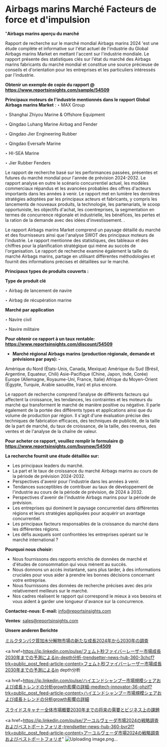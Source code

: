 # Airbags marins Marché Facteurs de force et d'impulsion

"<strong>Airbags marins aperçu du marché</strong>

Rapport de recherche sur le marché mondial Airbags marins 2024 'est une étude complète et informative sur l'état actuel de l'industrie du Global Airbags marins Market en mettant l'accent sur l'industrie mondiale. Le rapport présente des statistiques clés sur l'état du marché des Airbags marins fabricants du marché mondial et constitue une source précieuse de conseils et d'orientation pour les entreprises et les particuliers intéressés par l'industrie.

<strong>Obtenir un exemple de copie du rapport @ <a href=https://www.reportsinsights.com/sample/54509>https://www.reportsinsights.com/sample/54509</a></strong>

<strong>Principaux moteurs de l'industrie mentionnés dans le rapport Global Airbags marins Market</strong> :
‣ MAX Group

‣ Shanghai Zhiyou Marine & Offshore Equipment

‣ Qingdao Luhang Marine Airbag and Fender

‣ Qingdao Jier Engineering Rubber

‣ Qingdao Eversafe Marine

‣ HI-SEA Marine

‣ Jier Rubber Fenders

Le rapport de recherche basé sur les performances passées, présentes et futures du marché mondial pour l'année de prévision 2024-2032. Le rapport analyse en outre le scénario concurrentiel actuel, les modèles commerciaux répandus et les avancées probables des offres d'acteurs importants dans les années à venir. Le rapport met en lumière les dernières stratégies adoptées par les principaux acteurs et fabricants, y compris les lancements de nouveaux produits, la technologie, les partenariats, le scoop opportuniste, les objectifs d'achat, les coentreprises, la segmentation en termes de concurrence régionale et industrielle, les bénéfices, les pertes et la ration de la demande avec des idées d'investissement. .

Le rapport Airbags marins Market comprend un paysage détaillé du marché et des fournisseurs ainsi que l'analyse SWOT des principaux moteurs de l'industrie. Le rapport mentionne des statistiques, des tableaux et des chiffres pour la planification stratégique qui mène au succès de l'organisation. Le rapport de recherche examine également la taille du marché Airbags marins, partage en utilisant différentes méthodologies et fournit des informations précises et détaillées sur le marché.

<strong>Principaux types de produits couverts :</strong>

<strong>Type de produit clé</Strong>

‣ Airbag de lancement de navire

‣ Airbag de récupération marine

<strong>Marché par application</Strong>

‣ Navire civil

‣ Navire militaire

<strong>Pour obtenir ce rapport à un taux rentable: <a href=https://www.reportsinsights.com/discount/54509>https://www.reportsinsights.com/discount/54509</a></strong>
<ul>
  <li><strong>Marché régional Airbags marins (production régionale, demande et prévisions par pays): -</strong></li>
</ul>
Amérique du Nord (États-Unis, Canada, Mexique)
Amérique du Sud (Brésil, Argentine, Equateur, Chili)
Asie-Pacifique (Chine, Japon, Inde, Corée)
Europe (Allemagne, Royaume-Uni, France, Italie)
Afrique du Moyen-Orient (Égypte, Turquie, Arabie saoudite, Iran) et plus encore.

Le rapport de recherche comprend l’analyse de différents facteurs qui affectent la croissance, les tendances, les contraintes et les moteurs du marché qui transforment le marché de manière positive ou négative. Il parle également de la portée des différents types et applications ainsi que du volume de production par région. Il s'agit d'une évaluation précise des techniques de fabrication efficaces, des techniques de publicité, de la taille de la part de marché, du taux de croissance, de la taille, des revenus, des ventes et de l'analyse de la chaîne de valeur.

<strong>Pour acheter ce rapport, veuillez remplir le formulaire @   <a href=https://www.reportsinsights.com/buynow/54509>https://www.reportsinsights.com/buynow/54509</a></strong>

<strong>La recherche fournit une étude détaillée sur:</strong>
<ul>
  <li>Les principaux leaders du marché.</li>
  <li>La part et le taux de croissance du marché Airbags marins au cours de la période de prévision 2024-2032.</li>
  <li>Perspectives d'avenir pour l'industrie dans les années à venir.</li>
  <li>Tendances susceptibles de contribuer au taux de développement de l'industrie au cours de la période de prévision, de 2024 à 2032.</li>
  <li>Perspectives d'avenir de l'industrie Airbags marins pour la période de prévision.</li>
  <li>Les entreprises qui dominent le paysage concurrentiel dans différentes régions et leurs stratégies appliquées pour acquérir un avantage concurrentiel.</li>
  <li>Les principaux facteurs responsables de la croissance du marché dans les différentes régions.</li>
  <li>Les défis auxquels sont confrontées les entreprises opérant sur le marché international ?</li>
</ul>
<strong>Pourquoi nous choisir:</strong>
<ul>
  <li>Nous fournissons des rapports enrichis de données de marché et d'études de consommation qui vous mènent au succès.</li>
  <li>Nous donnons un accès instantané, sans plus tarder, à des informations cruciales pour vous aider à prendre les bonnes décisions concernant votre entreprise.</li>
  <li>Nous fournissons des données de recherche précises avec des prix relativement meilleurs sur le marché.</li>
  <li>Nos cadres réalisent le rapport qui correspond le mieux à vos besoins et vous aident à garder une longueur d'avance sur la concurrence.</li>
</ul>
<strong>Contactez-nous:
</strong><strong>E-mail:</strong> <a href=mailto:info@reportsinsights.com>info@reportsinsights.com</a>

<strong>Ventes</strong>: <a href=mailto:sales@reportsinsights.com>sales@reportsinsights.com</a>

<strong>Unsere anderen Berichte</strong>

<a href=https://www.linkedin.com/pulse/ミルクタンパク質加水分解物市場の新たな成長2024年から2030年の調査-community-market-research-klh8f/>ミルクタンパク質加水分解物市場の新たな成長2024年から2030年の調査</a>

<a href=https://jp.linkedin.com/pulse/フェムト秒ファイバーレーザー市場成長2030年までの予測によるin-depth分析-trendsetter-news-hub-360-3chcf?trk=public_post_feed-article-content>フェムト秒ファイバーレーザー市場成長2030年までの予測によるin depth分析</a>

<a href=https://jp.linkedin.com/pulse/ハイエンドシャンプー市場規模シェアおよび成長トレンドの分析growth影響の詳細-medtech-innovator-36-ohzif?trk=public_post_feed-article-content>ハイエンドシャンプー市場規模シェアおよび成長トレンドの分析growth影響の詳細</a>

<a href=https://www.linkedin.com/pulse/スライドスキャナー全体市場概要2030年までの将来の需要とビジネス上の課題-infopulse-daily-360-djx3f/>スライドスキャナー全体市場概要2030年までの将来の需要とビジネス上の課題</a>

<a href=https://jp.linkedin.com/pulse/アーユルヴェーダ市場2024の戦略調査およびベストポートフォリオ-trendsetter-news-hub-360-bvr2f?trk=public_post_feed-article-content>アーユルヴェーダ市場2024の戦略調査およびベストポートフォリオ</a>"
![Uploading image.png…]()
